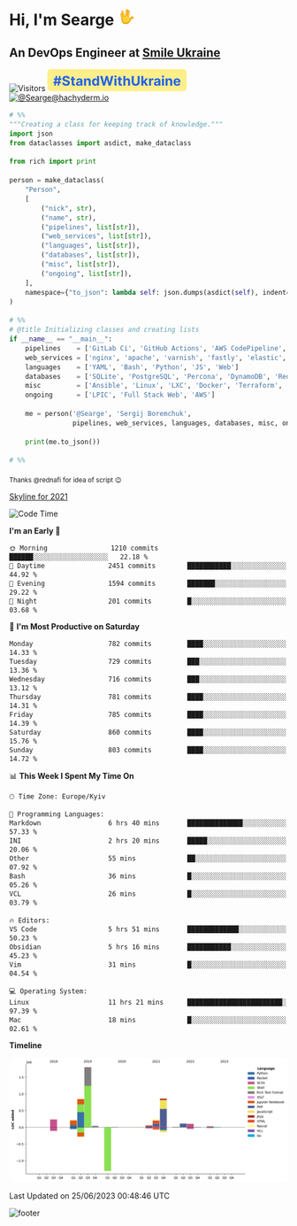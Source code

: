 # Hi, I'm Searge <img src="images/vulcan.webp" style="display: inline-block; margin: 0; height: 2rem" alt="Vulcan salute" />

## An DevOps Engineer at [Smile Ukraine](https://smile-ukraine.com/en)

![Visitors](https://komarev.com/ghpvc/?username=searge&label=Profile%20views&color=0e75b6&style=flat) [![Stand With Ukraine](https://raw.githubusercontent.com/vshymanskyy/StandWithUkraine/main/badges/StandWithUkraine.svg)](https://stand-with-ukraine.pp.ua)
<a rel="me" href="https://hachyderm.io/@Searge">![@Searge@hachyderm.io](https://img.shields.io/badge/-@Searge-%232B90D9?logo=mastodon&logoColor=white)</a>

```python
# %%
"""Creating a class for keeping track of knowledge."""
import json
from dataclasses import asdict, make_dataclass

from rich import print

person = make_dataclass(
    "Person",
    [
        ("nick", str),
        ("name", str),
        ("pipelines", list[str]),
        ("web_services", list[str]),
        ("languages", list[str]),
        ("databases", list[str]),
        ("misc", list[str]),
        ("ongoing", list[str]),
    ],
    namespace={"to_json": lambda self: json.dumps(asdict(self), indent=4)},
)

# %%
# @title Initializing classes and creating lists
if __name__ == "__main__":
    pipelines    = ['GitLab Ci', 'GitHub Actions', 'AWS CodePipeline', 'Jenkins']
    web_services = ['nginx', 'apache', 'varnish', 'fastly', 'elastic', 'solr']
    languages    = ['YAML', 'Bash', 'Python', 'JS', 'Web']
    databases    = ['SQLite', 'PostgreSQL', 'Percona', 'DynamoDB', 'Redis']
    misc         = ['Ansible', 'Linux', 'LXC', 'Docker', 'Terraform', 'AWS']
    ongoing      = ['LPIC', 'Full Stack Web', 'AWS']

    me = person('@Searge', 'Sergij Boremchuk',
                pipelines, web_services, languages, databases, misc, ongoing)

    print(me.to_json())

# %%

```

<sub>Thanks @rednafi for idea of script :wink:</sub>

[Skyline for 2021](https://skyline.github.com/Searge/2021)

<!--START_SECTION:waka-->
![Code Time](http://img.shields.io/badge/Code%20Time-2%2C093%20hrs%2034%20mins-blue)

**I'm an Early 🐤** 

```text
🌞 Morning                1210 commits        ██████░░░░░░░░░░░░░░░░░░░   22.18 % 
🌆 Daytime                2451 commits        ███████████░░░░░░░░░░░░░░   44.92 % 
🌃 Evening                1594 commits        ███████░░░░░░░░░░░░░░░░░░   29.22 % 
🌙 Night                  201 commits         █░░░░░░░░░░░░░░░░░░░░░░░░   03.68 % 
```
📅 **I'm Most Productive on Saturday** 

```text
Monday                   782 commits         ████░░░░░░░░░░░░░░░░░░░░░   14.33 % 
Tuesday                  729 commits         ███░░░░░░░░░░░░░░░░░░░░░░   13.36 % 
Wednesday                716 commits         ███░░░░░░░░░░░░░░░░░░░░░░   13.12 % 
Thursday                 781 commits         ████░░░░░░░░░░░░░░░░░░░░░   14.31 % 
Friday                   785 commits         ████░░░░░░░░░░░░░░░░░░░░░   14.39 % 
Saturday                 860 commits         ████░░░░░░░░░░░░░░░░░░░░░   15.76 % 
Sunday                   803 commits         ████░░░░░░░░░░░░░░░░░░░░░   14.72 % 
```


📊 **This Week I Spent My Time On** 

```text
🕑︎ Time Zone: Europe/Kyiv

💬 Programming Languages: 
Markdown                 6 hrs 40 mins       ██████████████░░░░░░░░░░░   57.33 % 
INI                      2 hrs 20 mins       █████░░░░░░░░░░░░░░░░░░░░   20.06 % 
Other                    55 mins             ██░░░░░░░░░░░░░░░░░░░░░░░   07.92 % 
Bash                     36 mins             █░░░░░░░░░░░░░░░░░░░░░░░░   05.26 % 
VCL                      26 mins             █░░░░░░░░░░░░░░░░░░░░░░░░   03.79 % 

🔥 Editors: 
VS Code                  5 hrs 51 mins       █████████████░░░░░░░░░░░░   50.23 % 
Obsidian                 5 hrs 16 mins       ███████████░░░░░░░░░░░░░░   45.23 % 
Vim                      31 mins             █░░░░░░░░░░░░░░░░░░░░░░░░   04.54 % 

💻 Operating System: 
Linux                    11 hrs 21 mins      ████████████████████████░   97.39 % 
Mac                      18 mins             █░░░░░░░░░░░░░░░░░░░░░░░░   02.61 % 
```

**Timeline**

![Lines of Code chart](https://raw.githubusercontent.com/Searge/Searge/main/assets/bar_graph.png)


 Last Updated on 25/06/2023 00:48:46 UTC
<!--END_SECTION:waka-->

![footer](https://capsule-render.vercel.app/api?type=waving&color=gradient&customColorList=14,21&height=82&section=footer)
